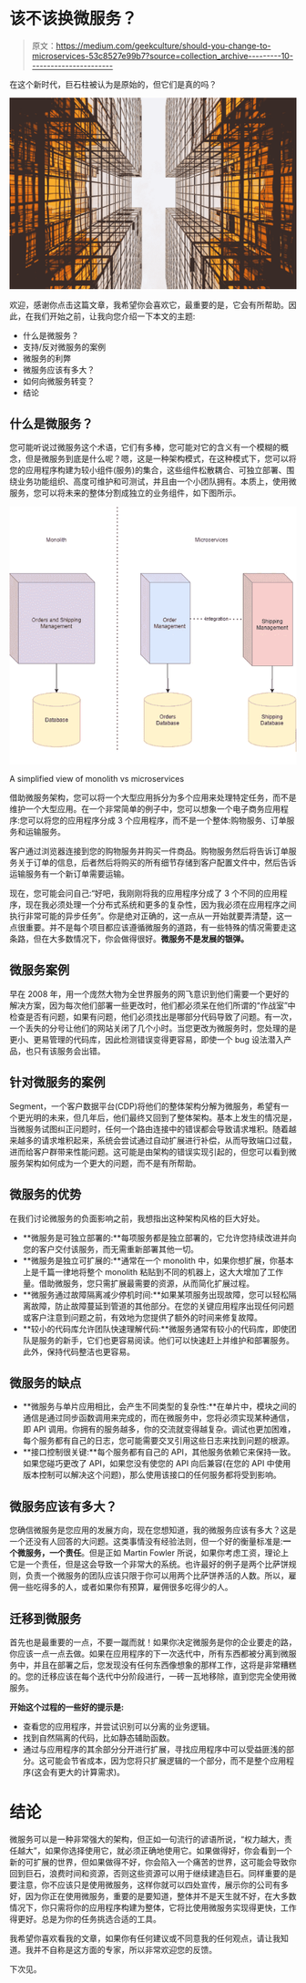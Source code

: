 # 该不该换微服务？

> 原文：<https://medium.com/geekculture/should-you-change-to-microservices-53c8527e99b7?source=collection_archive---------10----------------------->

在这个新时代，巨石柱被认为是原始的，但它们是真的吗？

![](img/5fd23028227f2a5db7e1ac3d542e7ef0.png)

欢迎，感谢你点击这篇文章，我希望你会喜欢它，最重要的是，它会有所帮助。因此，在我们开始之前，让我向您介绍一下本文的主题:

*   什么是微服务？
*   支持/反对微服务的案例
*   微服务的利弊
*   微服务应该有多大？
*   如何向微服务转变？
*   结论

## 什么是微服务？

您可能听说过微服务这个术语，它们有多棒，您可能对它的含义有一个模糊的概念，但是微服务到底是什么呢？嗯，这是一种架构模式，在这种模式下，您可以将您的应用程序构建为较小组件(服务)的集合，这些组件松散耦合、可独立部署、围绕业务功能组织、高度可维护和可测试，并且由一个小团队拥有。本质上，使用微服务，您可以将未来的整体分割成独立的业务组件，如下图所示。

![](img/3bcb06578b07f1edbcf256004fa9d9da.png)

A simplified view of monolith vs microservices

借助微服务架构，您可以将一个大型应用拆分为多个应用来处理特定任务，而不是维护一个大型应用。在一个非常简单的例子中，您可以想象一个电子商务应用程序:您可以将您的应用程序分成 3 个应用程序，而不是一个整体:购物服务、订单服务和运输服务。

客户通过浏览器连接到您的购物服务并购买一件商品。购物服务然后将告诉订单服务关于订单的信息，后者然后将购买的所有细节存储到客户配置文件中，然后告诉运输服务有一个新订单需要运输。

现在，您可能会问自己:“好吧，我刚刚将我的应用程序分成了 3 个不同的应用程序，现在我必须处理一个分布式系统和更多的复杂性，因为我必须在应用程序之间执行非常可能的异步任务”。你是绝对正确的，这一点从一开始就要弄清楚，这一点很重要。并不是每个项目都应该遵循微服务的道路，有一些特殊的情况需要走这条路，但在大多数情况下，你会做得很好。**微服务不是发展的银弹。**

## 微服务案例

早在 2008 年，用一个庞然大物为全世界服务的网飞意识到他们需要一个更好的解决方案，因为每次他们部署一些更改时，他们都必须呆在他们所谓的“作战室”中检查是否有问题，如果有问题，他们必须找出是哪部分代码导致了问题。有一次，一个丢失的分号让他们的网站关闭了几个小时。当您更改为微服务时，您处理的是更小、更易管理的代码库，因此检测错误变得更容易，即使一个 bug 设法潜入产品，也只有该服务会出错。

## 针对微服务的案例

Segment，一个客户数据平台(CDP)将他们的整体架构分解为微服务，希望有一个更光明的未来，但几年后，他们最终又回到了整体架构。基本上发生的情况是，当微服务试图纠正问题时，任何一个路由连接中的错误都会导致请求堆积。随着越来越多的请求堆积起来，系统会尝试通过自动扩展进行补偿，从而导致端口过载，进而给客户群带来性能问题。这可能是由架构的错误实现引起的，但您可以看到微服务架构如何成为一个更大的问题，而不是有所帮助。

## 微服务的优势

在我们讨论微服务的负面影响之前，我想指出这种架构风格的巨大好处。

*   **微服务是可独立部署的:**每项服务都是独立部署的，它允许您持续改进并向您的客户交付该服务，而无需重新部署其他一切。
*   **微服务是独立可扩展的:**通常在一个 monolith 中，如果你想扩展，你基本上是千篇一律地将整个 monolith 粘贴到不同的机器上，这大大增加了工作量。借助微服务，您只需扩展最需要的资源，从而简化扩展过程。
*   **微服务通过故障隔离减少停机时间:**如果某项服务出现故障，您可以轻松隔离故障，防止故障蔓延到管道的其他部分。在您的关键应用程序出现任何问题或客户注意到问题之前，有效地为您提供了额外的时间来修复故障。
*   **较小的代码库允许团队快速理解代码:**微服务通常有较小的代码库，即使团队是服务的新手，它们也更容易阅读。他们可以快速赶上并维护和部署服务。此外，保持代码整洁也更容易。

## 微服务的缺点

*   **微服务与单片应用相比，会产生不同类型的复杂性:**在单片中，模块之间的通信是通过同步函数调用来完成的，而在微服务中，您将必须实现某种通信，即 API 调用。你拥有的服务越多，你的交流就变得越复杂。调试也更加困难，每个服务都有自己的日志，您可能需要交叉引用这些日志来找到问题的根源。
*   **接口控制很关键:**每个服务都有自己的 API，其他服务依赖它来保持一致。如果您碰巧更改了 API，如果您没有使您的 API 向后兼容(在您的 API 中使用版本控制可以解决这个问题)，那么使用该接口的任何服务都将受到影响。

## 微服务应该有多大？

您确信微服务是您应用的发展方向，现在您想知道，我的微服务应该有多大？这是一个还没有人回答的大问题。这类事情没有经验法则，但一个好的衡量标准是:**一个微服务，一个责任**。但是正如 Martin Fowler 所说，如果你考虑工资，理论上它是一个责任，但是这会导致一个非常大的系统。也许最好的例子是两个比萨饼规则，负责一个微服务的团队应该只限于你可以用两个比萨饼养活的人数。所以，雇佣一些吃得多的人，或者如果你有预算，雇佣很多吃得少的人。

## 迁移到微服务

首先也是最重要的一点，不要一蹴而就！如果你决定微服务是你的企业要走的路，你应该一点一点去做。如果在应用程序的下一次迭代中，所有东西都被分离到微服务中，并且在部署之后，您发现没有任何东西像想象的那样工作，这将是非常糟糕的。您的迁移应该在每个迭代中分阶段进行，一砖一瓦地移除，直到您完全使用微服务。

**开始这个过程的一些好的提示是:**

*   查看您的应用程序，并尝试识别可以分离的业务逻辑。
*   找到自然隔离的代码，比如静态辅助函数。
*   通过与应用程序的其余部分分开进行扩展，寻找应用程序中可以受益匪浅的部分。这可能会节省成本，因为您将只扩展逻辑的一个部分，而不是整个应用程序(这会有更大的计算需求)。

# 结论

微服务可以是一种非常强大的架构，但正如一句流行的谚语所说，“权力越大，责任越大”，如果你选择使用它，就必须正确地使用它。如果做得好，你会看到一个新的可扩展的世界，但如果做得不好，你会陷入一个痛苦的世界，这可能会导致你回到巨石，浪费时间和资源，否则这些资源可以用于继续建造巨石。同样重要的是要注意，你不应该只是使用微服务，这样你就可以四处宣传，展示你的公司有多好，因为你正在使用微服务，重要的是要知道，整体并不是天生就不好，在大多数情况下，你只需将你的应用程序构建为整体，它将比使用微服务实现得更快，工作得更好。总是为你的任务挑选合适的工具。

我希望你喜欢看我的文章，如果你有任何建议或不同意我的任何观点，请让我知道。我并不自称是这方面的专家，所以非常欢迎您的反馈。

下次见。